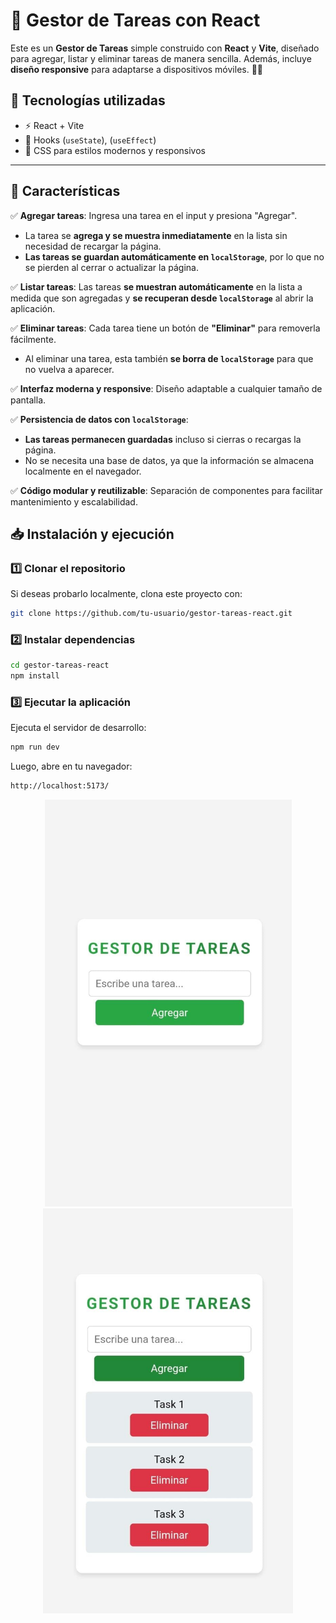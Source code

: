 # 📝 Gestor de Tareas con React

Este es un **Gestor de Tareas** simple construido con **React** y **Vite**, diseñado para agregar, listar y eliminar tareas de manera sencilla. Además, incluye **diseño responsive** para adaptarse a dispositivos móviles. 📱✨

## 🚀 Tecnologías utilizadas

- ⚡ React + Vite
- 🎣 Hooks (`useState`), (`useEffect`)
- 🎨 CSS para estilos modernos y responsivos

---

## 📌 Características

✅ **Agregar tareas**: Ingresa una tarea en el input y presiona "Agregar".

- La tarea se **agrega y se muestra inmediatamente** en la lista sin necesidad de recargar la página.
- **Las tareas se guardan automáticamente en `localStorage`**, por lo que no se pierden al cerrar o actualizar la página.

✅ **Listar tareas**: Las tareas **se muestran automáticamente** en la lista a medida que son agregadas y **se recuperan desde `localStorage`** al abrir la aplicación.

✅ **Eliminar tareas**: Cada tarea tiene un botón de **"Eliminar"** para removerla fácilmente.

- Al eliminar una tarea, esta también **se borra de `localStorage`** para que no vuelva a aparecer.

✅ **Interfaz moderna y responsive**: Diseño adaptable a cualquier tamaño de pantalla.

✅ **Persistencia de datos con `localStorage`**:

- **Las tareas permanecen guardadas** incluso si cierras o recargas la página.
- No se necesita una base de datos, ya que la información se almacena localmente en el navegador.

✅ **Código modular y reutilizable**: Separación de componentes para facilitar mantenimiento y escalabilidad.

## 📥 Instalación y ejecución

### 1️⃣ Clonar el repositorio

Si deseas probarlo localmente, clona este proyecto con:

```bash
git clone https://github.com/tu-usuario/gestor-tareas-react.git

```

### 2️⃣ Instalar dependencias

```bash
cd gestor-tareas-react
npm install
```

### 3️⃣ Ejecutar la aplicación

Ejecuta el servidor de desarrollo:

```bash
npm run dev
```

Luego, abre en tu navegador:

```bash
http://localhost:5173/
```

<p align="center">
  <img src="screenshot/landing.jpeg" alt="Vista" width="395">
  <img src="screenshot/tasks.jpeg" alt="Tareas" width="400">
</p>
